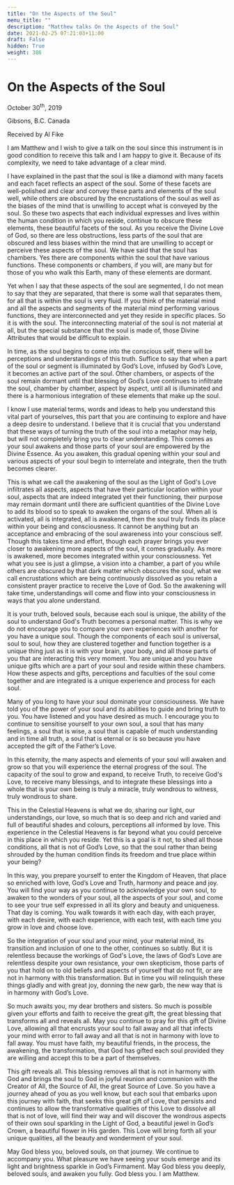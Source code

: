 ```yaml
---
title: "On the Aspects of the Soul"
menu_title: ""
description: "Matthew talks On the Aspects of the Soul"
date: 2021-02-25 07:21:03+11:00
draft: False
hidden: True
weight: 386
---
```

# On the Aspects of the Soul

October 30<sup>th</sup>, 2019

Gibsons, B.C. Canada

Received by Al Fike


I am Matthew and I wish to give a talk on the soul since this instrument is in good condition to receive this talk and I am happy to give it. Because of its complexity, we need to take advantage of a clear mind.

I have explained in the past that the soul is like a diamond with many facets and each facet reflects an aspect of the soul. Some of these facets are well-polished and clear and convey these parts and elements of the soul well, while others are obscured by the encrustations of the soul as well as the biases of the mind that is unwilling to accept what is conveyed by the soul. So these two aspects that each individual expresses and lives within the human condition in which you reside, continue to obscure these elements, these beautiful facets of the soul. As you receive the Divine Love of God, so there are less obstructions, less parts of the soul that are obscured and less biases within the mind that are unwilling to accept or perceive these aspects of the soul. We have said that the soul has chambers. Yes there are components within the soul that have various functions. These components or chambers, if you will, are many but for those of you who walk this Earth, many of these elements are dormant. 

Yet when I say that these aspects of the soul are segmented, I do not mean to say that they are separated, that there is some wall that separates them, for all that is within the soul is very fluid. If you think of the material mind and all the aspects and segments of the material mind performing various functions, they are interconnected and yet they reside in specific places. So it is with the soul. The interconnecting material of the soul is not material at all, but the special substance that the soul is made of, those Divine Attributes that would be difficult to explain. 

In time, as the soul begins to come into the conscious self, there will be perceptions and understandings of this truth. Suffice to say that when a part of the soul or segment is illuminated by God’s Love, infused by God’s Love, it becomes an active part of the soul. Other chambers, or aspects of the soul remain dormant until that blessing of God’s Love continues to infiltrate the soul, chamber by chamber, aspect by aspect, until all is illuminated and there is a harmonious integration of these elements that make up the soul. 

I know I use material terms, words and ideas to help you understand this vital part of yourselves, this part that you are continuing to explore and have a deep desire to understand. I believe that it is crucial that you understand that these ways of turning the truth of the soul into a metaphor may help, but will not completely bring you to clear understanding. This comes as your soul awakens and those parts of your soul are empowered by the Divine Essence. As you awaken, this gradual opening within your soul and various aspects of your soul begin to interrelate and integrate, then the truth becomes clearer. 

This is what we call the awakening of the soul as the Light of God's Love infiltrates all aspects, aspects that have their particular location within your soul, aspects that are indeed integrated yet their functioning, their purpose may remain dormant until there are sufficient quantities of the Divine Love to add its blood so to speak to awaken the organs of the soul. When all is activated, all is integrated, all is awakened, then the soul truly finds its place within your being and consciousness. It cannot be anything but an acceptance and embracing of the soul awareness into your conscious self. Though this takes time and effort, though each prayer brings you ever closer to awakening more aspects of the soul, it comes gradually. As more is awakened, more becomes integrated within your consciousness. Yet what you see is just a glimpse, a vision into a chamber, a part of you while others are obscured by that dark matter which obscures the soul, what we call encrustations which are being continuously dissolved as you retain a consistent prayer practice to receive the Love of God. So the awakening will take time, understandings will come and flow into your consciousness in ways that you alone understand. 

It is your truth, beloved souls, because each soul is unique, the ability of the soul to understand God's Truth becomes a personal matter. This is why we do not encourage you to compare your own experiences with another for you have a unique soul. Though the components of each soul is universal, soul to soul, how they are clustered together and function together is a unique thing just as it is with your brain, your body, and all those parts of you that are interacting this very moment. You are unique and you have unique gifts which are a part of your soul and reside within these chambers. How these aspects and gifts, perceptions and faculties of the soul come together and are integrated is a unique experience and process for each soul. 

Many of you long to have your soul dominate your consciousness. We have told you of the power of your soul and its abilities to guide and bring truth to you. You have listened and you have desired as much. I encourage you to continue to sensitise yourself to your own soul, a soul that has many feelings, a soul that is wise, a soul that is capable of much understanding and in time all truth, a soul that is eternal or is so because you have accepted the gift of the Father’s Love. 

In this eternity, the many aspects and elements of your soul will awaken and grow so that you will experience the eternal progress of the soul. The capacity of the soul to grow and expand, to receive Truth, to receive God's Love, to receive many blessings, and to integrate these blessings into a whole that is your own being is truly a miracle, truly wondrous to witness, truly wondrous to share. 

This in the Celestial Heavens is what we do, sharing our light, our understandings, our love, so much that is so deep and rich and varied and full of beautiful shades and colours, perceptions all informed by love. This experience in the Celestial Heavens is far beyond what you could perceive in this place in which you reside. Yet this is a goal is it not, to shed all those conditions, all that is not of God’s Love, so that the soul rather than being shrouded by the human condition finds its freedom and true place within your being? 

In this way, you prepare yourself to enter the Kingdom of Heaven, that place so enriched with love, God’s Love and Truth, harmony and peace and joy. You will find your way as you continue to acknowledge your own soul, to awaken to the wonders of your soul, all the aspects of your soul, and come to see your true self expressed in all its glory and beauty and uniqueness. That day is coming. You walk towards it with each day, with each prayer, with each desire, with each experience, with each test, with each time you grow in love and choose love. 

So the integration of your soul and your mind, your material mind, its transition and inclusion of one to the other, continues so subtly. But it is relentless because the workings of God's Love, the laws of God’s Love are relentless despite your own resistance, your own skepticism, those parts of you that hold on to old beliefs and aspects of yourself that do not fit, or are not in harmony with this transformation. But in time you will relinquish these things gladly and with great joy, donning the new garb, the new way that is in harmony with God’s Love. 

So much awaits you, my dear brothers and sisters. So much is possible given your efforts and faith to receive the great gift, the great blessing that transforms all and reveals all. May you continue to pray for this gift of Divine Love, allowing all that encrusts your soul to fall away and all that infects your mind with error to fall away and all that is not in harmony with love to fall away. You must have faith, my beautiful friends, in the process, the awakening, the transformation, that God has gifted each soul provided they are willing and accept this to be a part of themselves. 

This gift reveals all. This blessing removes all that is not in harmony with God and brings the soul to God in joyful reunion and communion with the Creator of All, the Source of All, the great Source of Love. So you have a journey ahead of you as you well know, but each soul that embarks upon this journey with faith, that seeks this great gift of Love, that persists and continues to allow the transformative qualities of this Love to dissolve all that is not of love, will find their way and will discover the wondrous aspects of their own soul sparkling in the Light of God, a beautiful jewel in God’s Crown, a beautiful flower in His garden. This Love will bring forth all your unique qualities, all the beauty and wonderment of your soul. 

May God bless you, beloved souls, on that journey. We continue to accompany you. What pleasure we have seeing your souls emerge and its light and brightness sparkle in God’s Firmament. May God bless you deeply, beloved souls, and awaken you fully. God bless you. I am Matthew.